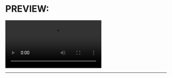 # PREVIEW:
<video src="../../PREVIEW-CLIPS/003.mp4" controls title="003-EFFECT-PREVIEW"></video>

---